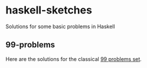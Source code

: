# haskell-sketches
Solutions for some basic problems in Haskell

## 99-problems
Here are the solutions for the classical [99 problems set](https://wiki.haskell.org/99_questions).
